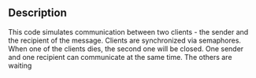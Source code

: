 ## Description
This code simulates communication between two clients - the sender and the recipient of the message. 
Clients are synchronized via semaphores. When one of the clients dies, the second one will be closed. 
One sender and one recipient can communicate at the same time. The others are waiting
